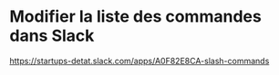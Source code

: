 

# Modifier la liste des commandes dans Slack

https://startups-detat.slack.com/apps/A0F82E8CA-slash-commands
